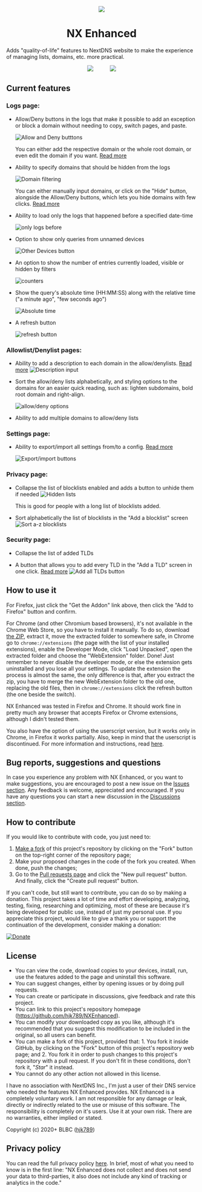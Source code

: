 <p align="center"><img src="https://i.imgur.com/NIORJ58.png"></p>
<h1 align="center">NX Enhanced</h1>
<p>Adds "quality-of-life" features to NextDNS website to make the experience of managing lists, domains, etc. more practical. </p>

<p align="center">
<span align="center"><a href="https://addons.mozilla.org/addon/nx-enhanced?utm_source=github&utm_content=firefoximg"><img src="https://i.imgur.com/QFwk4Yk.png"></a></span><span>&nbsp;&nbsp;&nbsp;&nbsp;&nbsp;&nbsp;&nbsp;&nbsp;&nbsp;&nbsp;&nbsp;</span><span align="center"><a href="https://greasyfork.org/scripts/408934-nx-enhanced" align="center"><img src="https://i.imgur.com/ovI0w6c.png"></a></span>
</p>



## Current features

### Logs page:

- Allow/Deny buttons in the logs that make it possible to add an exception or block a domain without needing to copy, switch pages, and paste.

  ![Allow and Deny butttons](https://i.imgur.com/3XNMUi1.png)

  You can either add the respective domain or the whole root domain, or even edit the domain if you want.
  [Read more](https://github.com/hjk789/NXEnhanced/wiki#an-allowdeny-button-for-each-log-entry)

- Ability to specify domains that should be hidden from the logs

  ![Domain filtering](https://i.imgur.com/l8Ouzh1.png)

  You can either manually input domains, or click on the "Hide" button, alongside the Allow/Deny buttons, which lets you hide domains with few clicks.  [Read more](https://github.com/hjk789/NXEnhanced/wiki#ability-to-specify-domains-that-should-be-hidden-from-the-logs)

- Ability to load only the logs that happened before a specified date-time

  ![only logs before](https://i.imgur.com/FChYIoS.png)

- Option to show only queries from unnamed devices

  ![Other Devices button](https://i.imgur.com/V7HFiJL.png)

- An option to show the number of entries currently loaded, visible or hidden by filters

  ![counters](https://i.imgur.com/8mTEDt1.png)

- Show the query's absolute time (HH:MM:SS) along with the relative time ("a minute ago", "few seconds ago")

  ![Absolute time](https://i.imgur.com/I3pGNL8.png)

- A refresh button

  ![refresh button](https://i.imgur.com/yBEo3mV.png)

### Allowlist/Denylist pages:

- Ability to add a description to each domain in the allow/denylists. [Read more](https://github.com/hjk789/NXEnhanced/wiki#ability-to-add-a-description-to-each-domain-in-the-denyallow-lists)
  ![Description input](https://i.imgur.com/TqlKWxr.png)

- Sort the allow/deny lists alphabetically, and styling options to the domains for an easier quick reading, such as: lighten subdomains, bold root domain and right-align.

  ![allow/deny options](https://i.imgur.com/DiuO5TB.png)

- Ability to add multiple domains to allow/deny lists


### Settings page:

- Ability to export/import all settings from/to a config. [Read more](https://github.com/hjk789/NXEnhanced/wiki#ability-to-exportimport-all-settings-fromto-a-config)

  ![Export/import buttons](https://i.imgur.com/2oEl8t2.png)

### Privacy page:

- Collapse the list of blocklists enabled and adds a button to unhide them if needed
  ![Hidden lists](https://i.imgur.com/ifnmNiv.png)

  This is good for people with a long list of blocklists added.

- Sort alphabetically the list of blocklists in the "Add a blocklist" screen
![Sort a-z blocklists](https://i.imgur.com/rFXduAY.png)

### Security page:

- Collapse the list of added TLDs

- A button that allows you to add every TLD in the "Add a TLD" screen in one click. [Read more](https://github.com/hjk789/NXEnhanced/wiki#a-button-that-allows-you-to-add-every-tld-in-the-add-a-tld-screen-in-one-click)
![Add all TLDs button](https://i.imgur.com/PDlYlF1.png)


## How to use it

For Firefox, just click the "Get the Addon" link above, then click the "Add to Firefox" button and confirm.

For Chrome (and other Chromium based browsers), it's not available in the Chrome Web Store, so you have to install it manually. To do so, download [the ZIP](https://github.com/hjk789/NXEnhanced/archive/master.zip), extract it, move the extracted folder to somewhere safe, in Chrome go to `chrome://extensions` (the page with the list of your installed extensions), enable the Developer Mode, click "Load Unpacked", open the extracted folder and choose the "WebExtension" folder. Done! Just remember to never disable the developer mode, or else the extension gets uninstalled and you lose all your settings.
To update the extension the process is almost the same, the only difference is that, after you extract the zip, you have to merge the new WebExtension folder to the old one, replacing the old files, then in `chrome://extensions` click the refresh button (the one beside the switch).

NX Enhanced was tested in Firefox and Chrome. It should work fine in pretty much any browser that accepts Firefox or Chrome extensions, although I didn't tested them.

You also have the option of using the userscript version, but it works only in Chrome, in Firefox it works partially. Also, keep in mind that the userscript is discontinued. For more information and instructions, read [here](https://github.com/hjk789/NXEnhanced/tree/master/Userscript#how-to-use-it).

## Bug reports, suggestions and questions

In case you experience any problem with NX Enhanced, or you want to make suggestions, you are encouraged to post a new issue on the [Issues section](https://github.com/hjk789/NXEnhanced/issues). Any feedback is welcome, appreciated and encouraged. If you have any questions you can start a new discussion in the [Discussions section](https://github.com/hjk789/NXEnhanced/discussions).

## How to contribute

If you would like to contribute with code, you just need to:
1. [Make a fork](https://github.com/hjk789/NXEnhanced/fork) of this project's repository by clicking on the "Fork" button on the top-right corner of the repository page;
2. Make your proposed changes in the code of the fork you created. When done, push the changes;
3. Go to the [Pull requests page](https://github.com/hjk789/NXEnhanced/pulls) and click the "New pull request" button. And finally, click the "Create pull request" button.

If you can't code, but still want to contribute, you can do so by making a donation. This project takes a lot of time and effort developing, analyzing, testing, fixing, researching and optimizing, most of these are because it's being developed for public use, instead of just my personal use. If you appreciate this project, would like to give a thank you or support the continuation of the development, consider making a donation:

[![Donate](https://www.paypalobjects.com/en_US/i/btn/btn_donate_LG.gif)](https://www.paypal.com/cgi-bin/webscr?cmd=_s-xclick&hosted_button_id=CK5BFYUP9TWBJ&source=url)

## License

- You can view the code, download copies to your devices, install, run, use the features added to the page and uninstall this software.
- You can suggest changes, either by opening issues or by doing pull requests.
- You can create or participate in discussions, give feedback and rate this project.
- You can link to this project's repository homepage (https://github.com/hjk789/NXEnhanced).
- You can modify your downloaded copy as you like, although it's recommended that you suggest this modification to be included in the original, so all users can benefit.
- You can make a fork of this project, provided that: 1. You fork it inside GitHub, by clicking on the "Fork" button of this project's repository web page; and 2. You fork it in order to push changes to this project's repository with a pull request. If you don't fit in these conditions, don't fork it, "*Star*" it instead.
- You cannot do any other action not allowed in this license.

I have no association with NextDNS Inc., I'm just a user of their DNS service who needed the features NX Enhanced provides. NX Enhanced is a completely voluntary work. I am not responsible for any damage or leak, directly or indirectly related to the use or misuse of this software. The responsibility is completely on it's users. Use it at your own risk. There are no warranties, either implied or stated.

Copyright (c) 2020+ BLBC ([hjk789](https://github.com/hjk789))

## Privacy policy

You can read the full privacy policy [here](https://github.com/hjk789/NXEnhanced/wiki/Privacy-Policy). In brief, most of what you need to know is in the first line: "NX Enhanced does not collect and does not send your data to third-parties, it also does not include any kind of tracking or analytics in the code."
